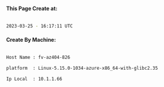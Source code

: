 
   
#### This Page Create at:

```bash

2023-03-25 - 16:17:11 UTC

```

#### Create By Machine:

```bash

Host Name : fv-az404-826

platform  : Linux-5.15.0-1034-azure-x86_64-with-glibc2.35

Ip Local  : 10.1.1.66

```

